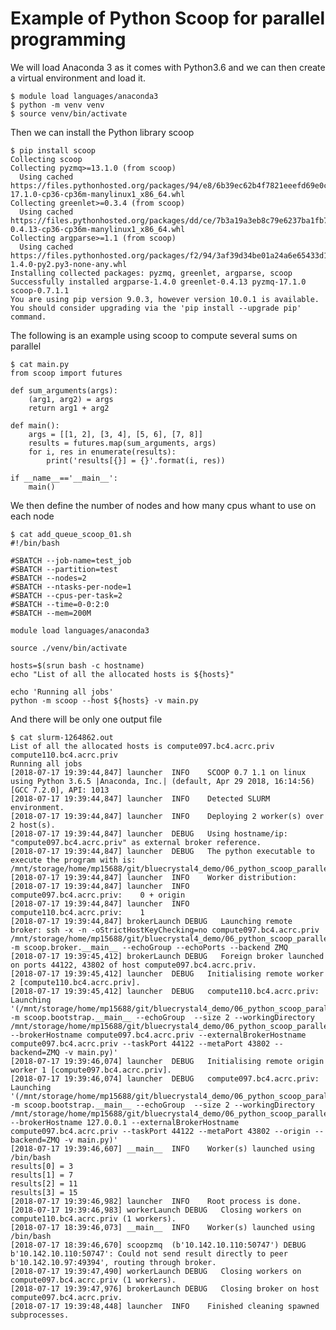 # Example of Python Scoop for parallel programming

We will load Anaconda 3 as it comes with Python3.6 and we can then create a
virtual environment and load it.

    $ module load languages/anaconda3
    $ python -m venv venv
    $ source venv/bin/activate

Then we can install the Python library scoop

    $ pip install scoop
    Collecting scoop
    Collecting pyzmq>=13.1.0 (from scoop)
      Using cached
    https://files.pythonhosted.org/packages/94/e8/6b39ec62b4f7821eeefd69e0c1ddfd56744cd6613f8216fc972cfc8d7765/pyzmq-17.1.0-cp36-cp36m-manylinux1_x86_64.whl
    Collecting greenlet>=0.3.4 (from scoop)
      Using cached
    https://files.pythonhosted.org/packages/dd/ce/7b3a19a3eb8c79e6237ba1fb7a8729b39034dd2de8753b8d27e5abc59fd5/greenlet-0.4.13-cp36-cp36m-manylinux1_x86_64.whl
    Collecting argparse>=1.1 (from scoop)
      Using cached
    https://files.pythonhosted.org/packages/f2/94/3af39d34be01a24a6e65433d19e107099374224905f1e0cc6bbe1fd22a2f/argparse-1.4.0-py2.py3-none-any.whl
    Installing collected packages: pyzmq, greenlet, argparse, scoop
    Successfully installed argparse-1.4.0 greenlet-0.4.13 pyzmq-17.1.0
    scoop-0.7.1.1
    You are using pip version 9.0.3, however version 10.0.1 is available.
    You should consider upgrading via the 'pip install --upgrade pip' command.

The following is an example using scoop to compute several sums on parallel

    $ cat main.py
    from scoop import futures

    def sum_arguments(args):
        (arg1, arg2) = args
        return arg1 + arg2

    def main():
        args = [[1, 2], [3, 4], [5, 6], [7, 8]]
        results = futures.map(sum_arguments, args)
        for i, res in enumerate(results):
            print('results[{}] = {}'.format(i, res))

    if __name__=='__main__':
        main()

We then define the number of nodes and how many cpus whant to use on each node

    $ cat add_queue_scoop_01.sh
    #!/bin/bash

    #SBATCH --job-name=test_job
    #SBATCH --partition=test
    #SBATCH --nodes=2
    #SBATCH --ntasks-per-node=1
    #SBATCH --cpus-per-task=2
    #SBATCH --time=0-0:2:0
    #SBATCH --mem=200M

    module load languages/anaconda3

    source ./venv/bin/activate

    hosts=$(srun bash -c hostname)
    echo "List of all the allocated hosts is ${hosts}"

    echo 'Running all jobs'
    python -m scoop --host ${hosts} -v main.py

And there will be only one output file

    $ cat slurm-1264862.out
    List of all the allocated hosts is compute097.bc4.acrc.priv
    compute110.bc4.acrc.priv
    Running all jobs
    [2018-07-17 19:39:44,847] launcher  INFO    SCOOP 0.7 1.1 on linux using Python 3.6.5 |Anaconda, Inc.| (default, Apr 29 2018, 16:14:56) [GCC 7.2.0], API: 1013
    [2018-07-17 19:39:44,847] launcher  INFO    Detected SLURM environment.
    [2018-07-17 19:39:44,847] launcher  INFO    Deploying 2 worker(s) over 2 host(s).
    [2018-07-17 19:39:44,847] launcher  DEBUG   Using hostname/ip: "compute097.bc4.acrc.priv" as external broker reference.
    [2018-07-17 19:39:44,847] launcher  DEBUG   The python executable to execute the program with is: /mnt/storage/home/mp15688/git/bluecrystal4_demo/06_python_scoop_parallel/venv/bin/python.
    [2018-07-17 19:39:44,847] launcher  INFO    Worker distribution:
    [2018-07-17 19:39:44,847] launcher  INFO       compute097.bc4.acrc.priv:    0 + origin
    [2018-07-17 19:39:44,847] launcher  INFO       compute110.bc4.acrc.priv:    1
    [2018-07-17 19:39:44,847] brokerLaunch DEBUG   Launching remote broker: ssh -x -n -oStrictHostKeyChecking=no compute097.bc4.acrc.priv /mnt/storage/home/mp15688/git/bluecrystal4_demo/06_python_scoop_parallel/venv/bin/python -m scoop.broker.__main__ --echoGroup --echoPorts --backend ZMQ
    [2018-07-17 19:39:45,412] brokerLaunch DEBUG   Foreign broker launched on ports 44122, 43802 of host compute097.bc4.acrc.priv.
    [2018-07-17 19:39:45,412] launcher  DEBUG   Initialising remote worker 2 [compute110.bc4.acrc.priv].
    [2018-07-17 19:39:45,412] launcher  DEBUG   compute110.bc4.acrc.priv: Launching '(/mnt/storage/home/mp15688/git/bluecrystal4_demo/06_python_scoop_parallel/venv/bin/python -m scoop.bootstrap.__main__ --echoGroup  --size 2 --workingDirectory /mnt/storage/home/mp15688/git/bluecrystal4_demo/06_python_scoop_parallel --brokerHostname compute097.bc4.acrc.priv --externalBrokerHostname compute097.bc4.acrc.priv --taskPort 44122 --metaPort 43802 --backend=ZMQ -v main.py)'
    [2018-07-17 19:39:46,074] launcher  DEBUG   Initialising remote origin worker 1 [compute097.bc4.acrc.priv].
    [2018-07-17 19:39:46,074] launcher  DEBUG   compute097.bc4.acrc.priv: Launching '(/mnt/storage/home/mp15688/git/bluecrystal4_demo/06_python_scoop_parallel/venv/bin/python -m scoop.bootstrap.__main__ --echoGroup  --size 2 --workingDirectory /mnt/storage/home/mp15688/git/bluecrystal4_demo/06_python_scoop_parallel --brokerHostname 127.0.0.1 --externalBrokerHostname compute097.bc4.acrc.priv --taskPort 44122 --metaPort 43802 --origin --backend=ZMQ -v main.py)'
    [2018-07-17 19:39:46,607] __main__  INFO    Worker(s) launched using /bin/bash
    results[0] = 3
    results[1] = 7
    results[2] = 11
    results[3] = 15
    [2018-07-17 19:39:46,982] launcher  INFO    Root process is done.
    [2018-07-17 19:39:46,983] workerLaunch DEBUG   Closing workers on compute110.bc4.acrc.priv (1 workers).
    [2018-07-17 18:39:46,073] __main__  INFO    Worker(s) launched using /bin/bash
    [2018-07-17 18:39:46,670] scoopzmq  (b'10.142.10.110:50747') DEBUG   b'10.142.10.110:50747': Could not send result directly to peer b'10.142.10.97:49394', routing through broker.
    [2018-07-17 19:39:47,490] workerLaunch DEBUG   Closing workers on compute097.bc4.acrc.priv (1 workers).
    [2018-07-17 19:39:47,976] brokerLaunch DEBUG   Closing broker on host compute097.bc4.acrc.priv.
    [2018-07-17 19:39:48,448] launcher  INFO    Finished cleaning spawned subprocesses.

